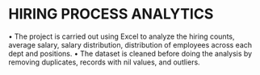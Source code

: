 # HIRING PROCESS ANALYTICS
•	The project is carried out using Excel to analyze the hiring counts, average salary, salary distribution, distribution of employees across each dept and positions.
•	The dataset is cleaned before doing the analysis by removing duplicates, records with nil values, and outliers.
